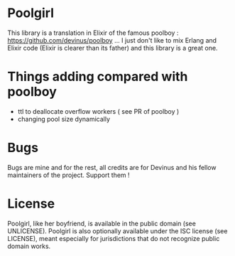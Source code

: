 # Poolgirl

This library is a translation in Elixir of the famous poolboy : https://github.com/devinus/poolboy ... 
I just don't like to mix Erlang and Elixir code (Elixir is clearer than its father) and this library is a great one.

# Things adding compared with poolboy

* ttl to deallocate overflow workers ( see PR of poolboy )
* changing pool size dynamically

# Bugs
Bugs are mine and for the rest, all credits are for Devinus and his fellow maintainers of the project. Support them ! 

# License

Poolgirl, like her boyfriend, is available in the public domain (see UNLICENSE). Poolgirl is also optionally available under the ISC license (see LICENSE), meant especially for jurisdictions that do not recognize public domain works.
